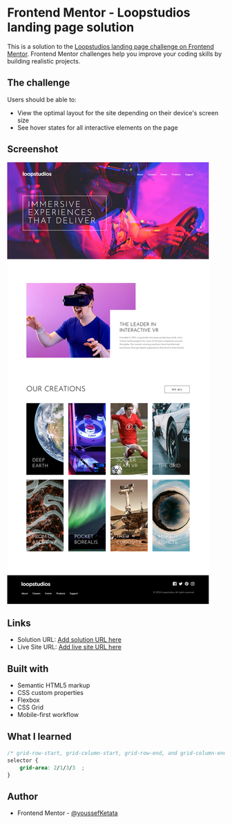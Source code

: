 # Frontend Mentor - Loopstudios landing page solution

This is a solution to the [Loopstudios landing page challenge on Frontend Mentor](https://www.frontendmentor.io/challenges/loopstudios-landing-page-N88J5Onjw). Frontend Mentor challenges help you improve your coding skills by building realistic projects. 


## The challenge

Users should be able to:

- View the optimal layout for the site depending on their device's screen size
- See hover states for all interactive elements on the page

## Screenshot

![](./Screenshot.png)


## Links

- Solution URL: [Add solution URL here](https://your-solution-url.com)
- Live Site URL: [Add live site URL here](https://your-live-site-url.com)


## Built with

- Semantic HTML5 markup
- CSS custom properties
- Flexbox
- CSS Grid
- Mobile-first workflow


## What I learned

```css
/* grid-row-start, grid-column-start, grid-row-end, and grid-column-end, respectively. */
selector {
    grid-area: 2/1/3/3  ;
}
```


## Author

- Frontend Mentor - [@youssefKetata](https://www.frontendmentor.io/profile/youssefKetata)
